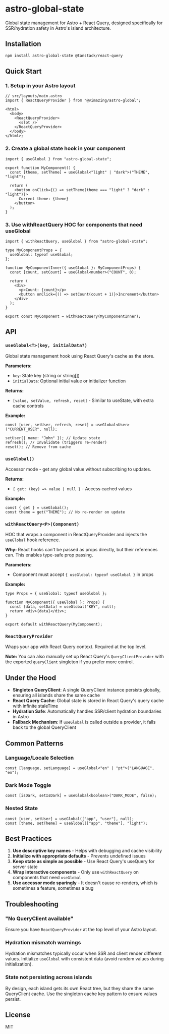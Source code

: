 # astro-global-state

Global state management for Astro + React Query, designed specifically for SSR/hydration safety in Astro's island architecture.

## Installation

```bash
npm install astro-global-state @tanstack/react-query
```

## Quick Start

### 1. Setup in your Astro layout

```tsx
// src/layouts/main.astro
import { ReactQueryProvider } from "@vimazing/astro-global";

<html>
  <body>
    <ReactQueryProvider>
      <slot />
    </ReactQueryProvider>
  </body>
</html>;
```

### 2. Create a global state hook in your component

```tsx
import { useGlobal } from "astro-global-state";

export function MyComponent() {
  const [theme, setTheme] = useGlobal<"light" | "dark">("THEME", "light");

  return (
    <button onClick={() => setTheme(theme === "light" ? "dark" : "light")}>
      Current theme: {theme}
    </button>
  );
}
```

### 3. Use withReactQuery HOC for components that need useGlobal

```tsx
import { withReactQuery, useGlobal } from "astro-global-state";

type MyComponentProps = {
  useGlobal: typeof useGlobal;
};

function MyComponentInner({ useGlobal }: MyComponentProps) {
  const [count, setCount] = useGlobal<number>("COUNT", 0);

  return (
    <div>
      <p>Count: {count}</p>
      <button onClick={() => setCount(count + 1)}>Increment</button>
    </div>
  );
}

export const MyComponent = withReactQuery(MyComponentInner);
```

## API

### `useGlobal<T>(key, initialData?)`

Global state management hook using React Query's cache as the store.

**Parameters:**

- `key`: State key (string or string[])
- `initialData`: Optional initial value or initializer function

**Returns:**

- `[value, setValue, refresh, reset]` - Similar to useState, with extra cache controls

**Example:**

```tsx
const [user, setUser, refresh, reset] = useGlobal<User>("CURRENT_USER", null);

setUser({ name: "John" }); // Update state
refresh(); // Invalidate (triggers re-render)
reset(); // Remove from cache
```

### `useGlobal()`

Accessor mode - get any global value without subscribing to updates.

**Returns:**

- `{ get: (key) => value | null }` - Access cached values

**Example:**

```tsx
const { get } = useGlobal();
const theme = get("THEME"); // No re-render on update
```

### `withReactQuery<P>(Component)`

HOC that wraps a component in ReactQueryProvider and injects the `useGlobal` hook reference.

**Why:** React hooks can't be passed as props directly, but their references can. This enables type-safe prop passing.

**Parameters:**

- Component must accept `{ useGlobal: typeof useGlobal }` in props

**Example:**

```tsx
type Props = { useGlobal: typeof useGlobal };

function MyComponent({ useGlobal }: Props) {
  const [data, setData] = useGlobal("KEY", null);
  return <div>{data}</div>;
}

export default withReactQuery(MyComponent);
```

### `ReactQueryProvider`

Wraps your app with React Query context. Required at the top level.

**Note:** You can also manually set up React Query's `QueryClientProvider` with the exported `queryClient` singleton if you prefer more control.

## Under the Hood

- **Singleton QueryClient**: A single QueryClient instance persists globally, ensuring all islands share the same cache
- **React Query Cache**: Global state is stored in React Query's query cache with infinite staleTime
- **Hydration Safe**: Automatically handles SSR/client hydration boundaries in Astro
- **Fallback Mechanism**: If `useGlobal` is called outside a provider, it falls back to the global QueryClient

## Common Patterns

### Language/Locale Selection

```tsx
const [language, setLanguage] = useGlobal<"en" | "pt">("LANGUAGE", "en");
```

### Dark Mode Toggle

```tsx
const [isDark, setIsDark] = useGlobal<boolean>("DARK_MODE", false);
```

### Nested State

```tsx
const [user, setUser] = useGlobal(["app", "user"], null);
const [theme, setTheme] = useGlobal(["app", "theme"], "light");
```

## Best Practices

1. **Use descriptive key names** - Helps with debugging and cache visibility
2. **Initialize with appropriate defaults** - Prevents undefined issues
3. **Keep state as simple as possible** - Use React Query's useQuery for server state
4. **Wrap interactive components** - Only use `withReactQuery` on components that need `useGlobal`
5. **Use accessor mode sparingly** - It doesn't cause re-renders, which is sometimes a feature, sometimes a bug

## Troubleshooting

### "No QueryClient available"

Ensure you have `ReactQueryProvider` at the top level of your Astro layout.

### Hydration mismatch warnings

Hydration mismatches typically occur when SSR and client render different values. Initialize `useGlobal` with consistent data (avoid random values during initialization).

### State not persisting across islands

By design, each island gets its own React tree, but they share the same QueryClient cache. Use the singleton cache key pattern to ensure values persist.

## License

MIT
